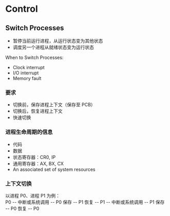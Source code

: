# Control

## Switch Processes

* 暂停当前运行进程，从运行状态变为其他状态
* 调度另一个进程从就绪状态变为运行状态

When to Switch Processes:

* Clock interrupt
* I/O interrupt
* Memory fault

### 要求

* 切换前，保存进程上下文（保存至 PCB）
* 切换后，恢复进程上下文
* 快速切换

### 进程生命周期的信息

* 代码
* 数据
* 状态寄存器：CR0, IP
* 通用寄存器：AX, BX, CX
* An associated set of system resources

### 上下文切换

以进程 P0、进程 P1 为例：  
P0 -- 中断或系统调用 -- P0 保存 -- P1 恢复 -- P1 -- 中断或系统调用 -- P1 保存 -- P0 恢复 -- P0

